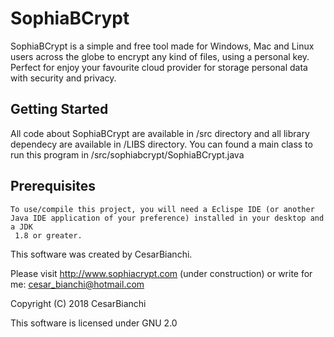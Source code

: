 # SophiaBCrypt
SophiaBCrypt is a simple and free tool made for Windows, Mac and Linux users across the globe to encrypt any kind of files, using a personal key. Perfect for enjoy your favourite cloud provider for storage personal data with security and privacy.

## Getting Started
All code about SophiaBCrypt are available in /src directory and all library dependecy are available in /LIBS directory.
You can found a main class to run this program in /src/sophiabcrypt/SophiaBCrypt.java

## Prerequisites
```
To use/compile this project, you will need a Eclispe IDE (or another Java IDE application of your preference) installed in your desktop and a JDK
 1.8 or greater.
```


This software was created by CesarBianchi.

Please visit http://www.sophiacrypt.com (under construction) or write for me: cesar_bianchi@hotmail.com

Copyright (C) 2018 CesarBianchi

This software is licensed under GNU 2.0  

